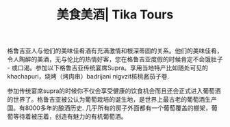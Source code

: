 ﻿---
language: zh
url: georgia-tours/food-and-wine
heading: 美食美酒
title: 美食美酒| Tika Tours
imggrp_id: 29
template: toursubcategory
main_category_id: 1
sub_category_id: 10
---
<div class="row content-row"><!-- 1553 (2)-->
<div class="col-xs-12 col-sm-6 col-md-6"><!-- 2090 -->

格鲁吉亚人与他们的美味佳肴酒有充满激情和根深蒂固的关系。他们的美味佳肴，令人陶醉的美酒，无与伦比的热情好客，您在格鲁吉亚度假的时候肯定不会饿肚子 - 或口渴。参加以下格鲁吉亚传统宴席Supra。享用当地特产比如随处可见的khachapuri，烧烤（烤肉串）badrijani nigvzit核桃酱茄子卷.

</div>

<div class="col-xs-12 col-sm-6 col-md-6"><!-- 2091 -->

参加传统宴席supra的时候你不仅会享受健康的饮食机会而且还会正式进入葡萄酒的世界了。格鲁吉亚被公认为葡萄栽培的诞生地，是世界上最古老的葡萄酒生产国。有8000多年的酿酒历史. 几乎所有的房子外面都有一个葡萄覆盖的棚架，葡萄等待着被压着，创造有魅力的有机葡萄酒。

</div>

</div>


